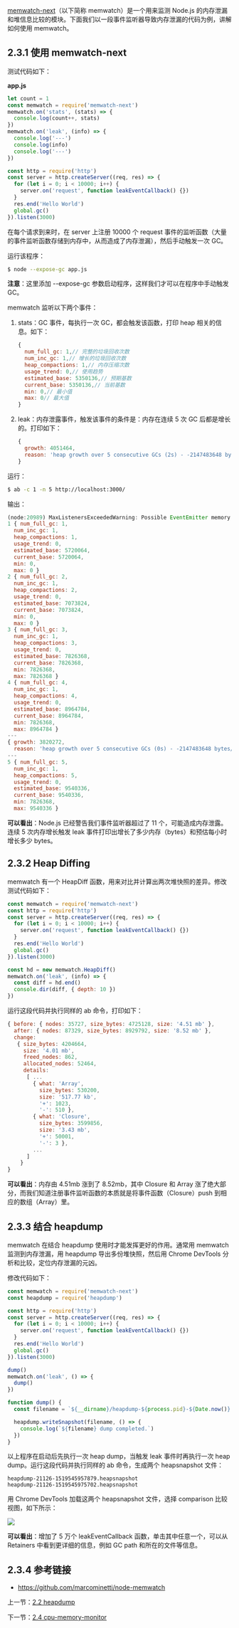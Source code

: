 [memwatch-next](https://github.com/marcominetti/node-memwatch)（以下简称 memwatch）是一个用来监测 Node.js 的内存泄漏和堆信息比较的模块。下面我们以一段事件监听器导致内存泄漏的代码为例，讲解如何使用 memwatch。

## 2.3.1 使用 memwatch-next

测试代码如下：

**app.js**

```js
let count = 1
const memwatch = require('memwatch-next')
memwatch.on('stats', (stats) => { 
  console.log(count++, stats)
})
memwatch.on('leak', (info) => {
  console.log('---')
  console.log(info)
  console.log('---')
})

const http = require('http')
const server = http.createServer((req, res) => {
  for (let i = 0; i < 10000; i++) {
    server.on('request', function leakEventCallback() {})
  }
  res.end('Hello World')
  global.gc()
}).listen(3000)
```

在每个请求到来时，在 server 上注册 10000 个 request 事件的监听函数（大量的事件监听函数存储到内存中，从而造成了内存泄漏），然后手动触发一次 GC。

运行该程序：

```sh
$ node --expose-gc app.js
```

**注意**：这里添加 --expose-gc 参数启动程序，这样我们才可以在程序中手动触发 GC。

memwatch 监听以下两个事件：

1. stats：GC 事件，每执行一次 GC，都会触发该函数，打印 heap 相关的信息。如下：

   ```js
   {
     num_full_gc: 1,// 完整的垃圾回收次数
     num_inc_gc: 1,// 增长的垃圾回收次数
     heap_compactions: 1,// 内存压缩次数
     usage_trend: 0,// 使用趋势
     estimated_base: 5350136,// 预期基数
     current_base: 5350136,// 当前基数
     min: 0,// 最小值
     max: 0// 最大值
   }
   ```

2. leak：内存泄露事件，触发该事件的条件是：内存在连续 5 次 GC 后都是增长的。打印如下：

   ```js
   {
     growth: 4051464,
     reason: 'heap growth over 5 consecutive GCs (2s) - -2147483648 bytes/hr'
   }
   ```

运行：

```sh
$ ab -c 1 -n 5 http://localhost:3000/
```

输出：

```js
(node:20989) MaxListenersExceededWarning: Possible EventEmitter memory leak detected. 11 request listeners added. Use emitter.setMaxListeners() to increase limit
1 { num_full_gc: 1,
  num_inc_gc: 1,
  heap_compactions: 1,
  usage_trend: 0,
  estimated_base: 5720064,
  current_base: 5720064,
  min: 0,
  max: 0 }
2 { num_full_gc: 2,
  num_inc_gc: 1,
  heap_compactions: 2,
  usage_trend: 0,
  estimated_base: 7073824,
  current_base: 7073824,
  min: 0,
  max: 0 }
3 { num_full_gc: 3,
  num_inc_gc: 1,
  heap_compactions: 3,
  usage_trend: 0,
  estimated_base: 7826368,
  current_base: 7826368,
  min: 7826368,
  max: 7826368 }
4 { num_full_gc: 4,
  num_inc_gc: 1,
  heap_compactions: 4,
  usage_trend: 0,
  estimated_base: 8964784,
  current_base: 8964784,
  min: 7826368,
  max: 8964784 }
---
{ growth: 3820272,
  reason: 'heap growth over 5 consecutive GCs (0s) - -2147483648 bytes/hr' }
---
5 { num_full_gc: 5,
  num_inc_gc: 1,
  heap_compactions: 5,
  usage_trend: 0,
  estimated_base: 9540336,
  current_base: 9540336,
  min: 7826368,
  max: 9540336 }
```

**可以看出**：Node.js 已经警告我们事件监听器超过了 11 个，可能造成内存泄露。连续 5 次内存增长触发 leak 事件打印出增长了多少内存（bytes）和预估每小时增长多少 bytes。

## 2.3.2 Heap Diffing

memwatch 有一个 HeapDiff 函数，用来对比并计算出两次堆快照的差异。修改测试代码如下：

```js
const memwatch = require('memwatch-next')
const http = require('http')
const server = http.createServer((req, res) => {
  for (let i = 0; i < 10000; i++) {
    server.on('request', function leakEventCallback() {})
  }
  res.end('Hello World')
  global.gc()
}).listen(3000)

const hd = new memwatch.HeapDiff()
memwatch.on('leak', (info) => {
  const diff = hd.end()
  console.dir(diff, { depth: 10 })
})
```

运行这段代码并执行同样的 ab 命令，打印如下：

```js
{ before: { nodes: 35727, size_bytes: 4725128, size: '4.51 mb' },
  after: { nodes: 87329, size_bytes: 8929792, size: '8.52 mb' },
  change:
   { size_bytes: 4204664,
     size: '4.01 mb',
     freed_nodes: 862,
     allocated_nodes: 52464,
     details:
      [ ...
        { what: 'Array',
          size_bytes: 530200,
          size: '517.77 kb',
          '+': 1023,
          '-': 510 },
        { what: 'Closure',
          size_bytes: 3599856,
          size: '3.43 mb',
          '+': 50001,
          '-': 3 },
        ...
      ]
    }
}
```

**可以看出**：内存由 4.51mb 涨到了 8.52mb，其中 Closure 和 Array 涨了绝大部分，而我们知道注册事件监听函数的本质就是将事件函数（Closure）push 到相应的数组（Array）里。

## 2.3.3 结合 heapdump

memwatch 在结合 heapdump 使用时才能发挥更好的作用。通常用 memwatch 监测到内存泄漏，用 heapdump 导出多份堆快照，然后用 Chrome DevTools 分析和比较，定位内存泄漏的元凶。

修改代码如下：

```js
const memwatch = require('memwatch-next')
const heapdump = require('heapdump')

const http = require('http')
const server = http.createServer((req, res) => {
  for (let i = 0; i < 10000; i++) {
    server.on('request', function leakEventCallback() {})
  }
  res.end('Hello World')
  global.gc()
}).listen(3000)

dump()
memwatch.on('leak', () => {
  dump()
})

function dump() {
  const filename = `${__dirname}/heapdump-${process.pid}-${Date.now()}.heapsnapshot`

  heapdump.writeSnapshot(filename, () => {
    console.log(`${filename} dump completed.`)
  })
}
```

以上程序在启动后先执行一次 heap dump，当触发 leak 事件时再执行一次 heap dump。运行这段代码并执行同样的 ab 命令，生成两个 heapsnapshot 文件：

```
heapdump-21126-1519545957879.heapsnapshot
heapdump-21126-1519545975702.heapsnapshot
```

用 Chrome DevTools 加载这两个 heapsnapshot 文件，选择 comparison 比较视图，如下所示：

![](./assets/2.3.1.png)

**可以看出**：增加了 5 万个 leakEventCallback 函数，单击其中任意一个，可以从 Retainers 中看到更详细的信息，例如 GC path 和所在的文件等信息。

## 2.3.4 参考链接

- https://github.com/marcominetti/node-memwatch

上一节：[2.2 heapdump](https://github.com/nswbmw/node-in-debugging/blob/master/2.2%20heapdump.md)

下一节：[2.4 cpu-memory-monitor](https://github.com/nswbmw/node-in-debugging/blob/master/2.4%20cpu-memory-monitor.md)
